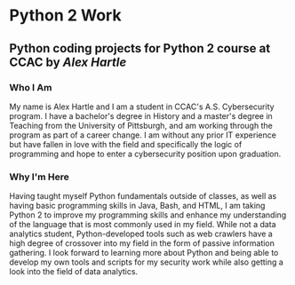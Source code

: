 # Python 2 Work
## Python coding projects for Python 2 course at CCAC by *Alex Hartle*

### Who I Am
My name is Alex Hartle and I am a student in CCAC's A.S. Cybersecurity program. I have a bachelor's degree in History and a master's degree in Teaching from the University of Pittsburgh, and am working through the program as part of a career change. I am without any prior IT experience but have fallen in love with the field and specifically the logic of programming and hope to enter a cybersecurity position upon graduation.

### Why I'm Here
Having taught myself Python fundamentals outside of classes, as well as having basic programming skills in Java, Bash, and HTML, I am taking Python 2 to improve my programming skills and enhance my understanding of the language that is most commonly used in my field. While not a data analytics student, Python-developed tools such as web crawlers have a high degree of crossover into my field in the form of passive information gathering. I look forward to learning more about Python and being able to develop my own tools and scripts for my security work while also getting a look into the field of data analytics.
